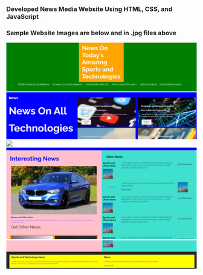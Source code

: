 ### Developed News Media Website Using HTML, CSS, and JavaScript  ###
### Sample Website Images are below and in .jpg files above  ###
![](homepage.JPG)
![](homepage1.JPG)
![](homepage2.JPG)
![](homepage3.JPG)

